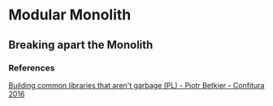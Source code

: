 # Modular Monolith

## Breaking apart the Monolith

### References
[Building common libraries that aren't garbage (PL) - Piotr Betkier - Confitura 2016](https://www.youtube.com/watch?v=jLYMa5E4-z4&feature=youtu.be)